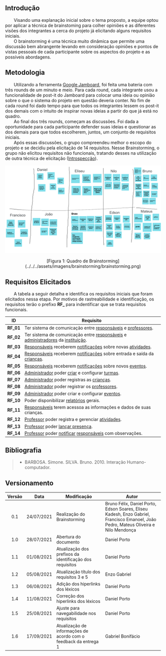 ## Introdução

&emsp;&emsp;Visando uma explanação inicial sobre o tema proposto, a equipe optou por aplicar a técnica de brainstoming para colher opiniões e as diferentes visões dos integrantes a cerca do projeto já elicitando alguns requisitos iniciais.<br>
&emsp;&emsp;O brainstorming é uma técnica muito dinâmica que permite uma discussão bem abrangente levando em consideração opiniões e pontos de vistas pessoais de cada participante sobre os aspectos do projeto e as possíveis abordagens.

## Metodologia

&emsp;&emsp;Utilizando a ferramenta [Google Jamboard](https://edu.google.com/intl/ALL_br/products/jamboard/), foi feita uma bateria com três rounds de um minuto e meio. Para cada round, cada integrante usou a funcionalidade de post-it do Jamboard para colocar uma ideia ou opinião sobre o que o sistema do projeto em questão deveria conter. No fim de cada round foi dado tempo para que todos os integrantes lessem os post-it dos demais com o intuito de inspirar novas ideias a partir do que já está no quadro.<br>
&emsp;&emsp;Ao final dos três rounds, começam as discussões. Foi dada a oportunidade para cada participante defender suas ideias e questionar as dos demais para que todos escolherem, juntos, um conjunto de requisitos iniciais.<br>
&emsp;&emsp;Após essas discussões, o grupo compreendeu melhor o escopo do projeto e se decidiu pela elicitação de 14 requisitos. Nesse Brainstorming, o grupo não elicitou requisitos não funcionais, tratando desses na utilização de outra técnica de elicitação ([Introspecção](./introspeccao.md)).

![Brainstorming](../../../assets/imagens/brainstorming/brainstorming.png)

<center>[Figura 1: Quadro de Brainstorming](../../../assets/imagens/brainstorming/brainstorming.png)</center>

## Requisitos Elicitados

&emsp;&emsp;A tabela a seguir detalha e identifica os requisitos iniciais que foram elicitados nessa etapa. Por motivos de rastreabilidade e identificação, os requisitos terão o prefixo **RF_** para indentificar que se trata requisitos funcionais.

|    ID     | Requisito                                                                       |
| :-------: | ------------------------------------------------------------------------------- |
| <span id="rf1"> **RF_01** </span> | Ter sistema de comunicação entre [responsáveis](../../modelagem/lexicos/#lexico-responsavel) e [professores](../../modelagem/lexicos/#lexico-professor).                    |
| <span id="rf2"> **RF_02** </span> | Ter sistema de comunicação entre [responsáveis](../../modelagem/lexicos/#lexico-responsavel) e [administradores](../../modelagem/lexicos/#lexico-administrador) da [instituição](../../modelagem/lexicos/#lexico-instituicao). |
| <span id="rf3"> **RF_03** </span> | [Responsáveis](../../modelagem/lexicos/#lexico-responsavel) receberem [notificações](../../modelagem/lexicos/#lexico-notificacao) sobre novas [atividades](../../modelagem/lexicos/#lexico-atividade).                     |
| <span id="rf4"> **RF_04** </span> | [Responsáveis](../../modelagem/lexicos/#lexico-responsavel) receberem [notificações](../../modelagem/lexicos/#lexico-notificacao) sobre entrada e saída da [crianças](../../modelagem/lexicos/#lexico-crianca).          |
| <span id="rf5"> **RF_05** </span> | [Responsáveis](../../modelagem/lexicos/#lexico-responsavel) receberem [notificações](../../modelagem/lexicos/#lexico-notificacao) sobre novos [eventos](../../modelagem/lexicos/#lexico-evento).                        |
| <span id="rf6"> **RF_06** </span> | [Administrador](../../modelagem/lexicos/#lexico-administrador) poder [criar](../../modelagem/lexicos/#lexico-cadastrar-turma) e configurar [turmas](../../modelagem/lexicos/#lexico-turma).                                  |
| <span id="rf7"> **RF_07** </span> | [Administrador](../../modelagem/lexicos/#lexico-administrador) poder registras as [crianças](../../modelagem/lexicos/#lexico-crianca).                                      |
| <span id="rf8"> **RF_08** </span> | [Administrador](../../modelagem/lexicos/#lexico-administrador) poder registrar os [professores](../../modelagem/lexicos/#lexico-professor).                                   |
| <span id="rf9"> **RF_09** </span> | [Administrador](../../modelagem/lexicos/#lexico-administrador) poder criar e configurar [eventos](../../modelagem/lexicos/#lexico-evento).                                 |
| <span id="rf10"> **RF_10** </span> | Poder disponibilizar [relatórios](../../modelagem/lexicos/#lexico-relatorio) gerais.                                         |
| <span id="rf11"> **RF_11** </span> | [Responsáveis](../../modelagem/lexicos/#lexico-responsavel) terem acessoa as informações e dados de suas crianças.             |
| <span id="rf12"> **RF_12** </span> | [Professor](../../modelagem/lexicos/#lexico-professor) poder registra e gerenciar [atividades](../../modelagem/lexicos/#lexico-atividade).                                |
| <span id="rf13"> **RF_13** </span> | [Professor](../../modelagem/lexicos/#lexico-professor) poder [lançar presença](../../modelagem/lexicos/#lexico-lancar-presenca).                                                |
| <span id="rf14"> **RF_14** </span> | [Professor](../../modelagem/lexicos/#lexico-professor) poder [notificar](../../modelagem/lexicos/#lexico-notificar) [responsáveis](../../modelagem/lexicos/#lexico-responsavel) com observações.                         |

## Bibliografia

> - BARBOSA. Simone. SILVA. Bruno. 2010. Interação Humano-computador.

## Versionamento

| Versão | Data | Modificação |Autor|
|:-:|--|--|--|
| 0.1| 24/07/2021 | Realização do Brainstorming | Bruno Félix, Daniel Porto, Edson Soares, Eliseu Kadesh, Enzo Gabriel, Francisco Emanoel, João Pedro, Mateus Oliveira e Nilo Mendonça |
| 1.0 | 28/07/2021 | Abertura do documento| Daniel Porto |
| 1.1 | 01/08/2021 | Atualização dos prefixos da identificação dos requisitos | Daniel Porto |
| 1.2 | 05/08/2021 | Atualização título dos requisitos 3 e 5 | Enzo Gabriel|
| 1.3 | 06/08/2021 | Adição dos hiperlinks dos léxicos | Daniel Porto |
| 1.4 | 11/08/2021 | Correção dos hiperlinks dos léxicos | Daniel Porto |
| 1.5 | 25/08/2021 | Ajuste para navegabilidade nos requisitos | Daniel Porto |
| 1.6 | 17/09/2021 | Atualização de informações de acordo com o feedback da entrega 1 | Gabriel Bonifácio |